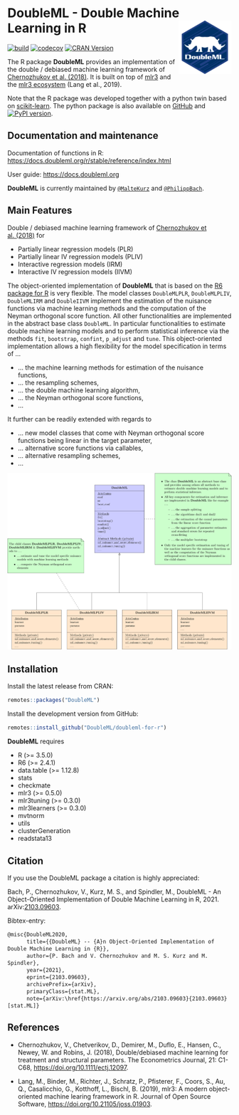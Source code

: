 
<!-- README.md is generated from README.Rmd. Please edit that file -->

# DoubleML - Double Machine Learning in R <a href="https://docs.doubleml.org"><img src="man/figures/logo.png" align="right" width = "120" /></a>

[![build](https://github.com/DoubleML/doubleml-for-r/workflows/build/badge.svg)](https://github.com/DoubleML/doubleml-for-r/actions?query=workflow%3Abuild)
[![codecov](https://codecov.io/gh/DoubleML/doubleml-for-r/branch/master/graph/badge.svg?token=C5aiyo2MVL)](https://codecov.io/gh/DoubleML/doubleml-for-r)
[![CRAN
Version](https://www.r-pkg.org/badges/version/DoubleML)](https://cran.r-project.org/package=DoubleML)

The R package **DoubleML** provides an implementation of the double /
debiased machine learning framework of [Chernozhukov et
al. (2018)](https://arxiv.org/abs/1608.00060). It is built on top of
[mlr3](https://mlr3.mlr-org.com/) and the [mlr3
ecosystem](https://github.com/mlr-org/mlr3/wiki/Extension-Packages)
(Lang et al., 2019).

Note that the R package was developed together with a python twin based
on [scikit-learn](https://scikit-learn.org/). The python package is also
available on [GitHub](https://github.com/DoubleML/doubleml-for-py) and
[![PyPI
version](https://badge.fury.io/py/DoubleML.svg)](https://badge.fury.io/py/DoubleML).

## Documentation and maintenance

Documentation of functions in R:
<https://docs.doubleml.org/r/stable/reference/index.html>

User guide: <https://docs.doubleml.org>

**DoubleML** is currently maintained by
[`@MalteKurz`](https://github.com/MalteKurz) and
[`@PhilippBach`](https://github.com/PhilippBach).

## Main Features

Double / debiased machine learning framework of [Chernozhukov et
al. (2018)](https://arxiv.org/abs/1608.00060) for

-   Partially linear regression models (PLR)
-   Partially linear IV regression models (PLIV)
-   Interactive regression models (IRM)
-   Interactive IV regression models (IIVM)

The object-oriented implementation of **DoubleML** that is based on the
[R6 package for R](https://r6.r-lib.org/) is very flexible. The model
classes `DoubleMLPLR`, `DoubleMLPLIV`, `DoubleMLIRM` and `DoubleIIVM`
implement the estimation of the nuisance functions via machine learning
methods and the computation of the Neyman orthogonal score function. All
other functionalities are implemented in the abstract base class
`DoubleML`. In particular functionalities to estimate double machine
learning models and to perform statistical inference via the methods
`fit`, `bootstrap`, `confint`, `p_adjust` and `tune`. This
object-oriented implementation allows a high flexibility for the model
specification in terms of …

-   … the machine learning methods for estimation of the nuisance
    functions,
-   … the resampling schemes,
-   … the double machine learning algorithm,
-   … the Neyman orthogonal score functions,
-   …

It further can be readily extended with regards to

-   … new model classes that come with Neyman orthogonal score functions
    being linear in the target parameter,
-   … alternative score functions via callables,
-   … alternative resampling schemes,
-   …

![OOP structure of the DoubleML package](man/figures/oop.svg?raw=true)

## Installation

Install the latest release from CRAN:

``` r
remotes::packages("DoubleML")
```

Install the development version from GitHub:

``` r
remotes::install_github("DoubleML/doubleml-for-r")
```

**DoubleML** requires

-   R (&gt;= 3.5.0)
-   R6 (&gt;= 2.4.1)
-   data.table (&gt;= 1.12.8)
-   stats
-   checkmate
-   mlr3 (&gt;= 0.5.0)
-   mlr3tuning (&gt;= 0.3.0)
-   mlr3learners (&gt;= 0.3.0)
-   mvtnorm
-   utils
-   clusterGeneration
-   readstata13

## Citation

If you use the DoubleML package a citation is highly appreciated:

Bach, P., Chernozhukov, V., Kurz, M. S., and Spindler, M., DoubleML - An
Object-Oriented Implementation of Double Machine Learning in R, 2021.
arXiv:[2103.09603](https://arxiv.org/abs/2103.09603).

Bibtex-entry:

    @misc{DoubleML2020,
          title={{DoubleML} -- {A}n Object-Oriented Implementation of Double Machine Learning in {R}}, 
          author={P. Bach and V. Chernozhukov and M. S. Kurz and M. Spindler},
          year={2021},
          eprint={2103.09603},
          archivePrefix={arXiv},
          primaryClass={stat.ML},
          note={arXiv:\href{https://arxiv.org/abs/2103.09603}{2103.09603} [stat.ML]}

## References

-   Chernozhukov, V., Chetverikov, D., Demirer, M., Duflo, E., Hansen,
    C., Newey, W. and Robins, J. (2018), Double/debiased machine
    learning for treatment and structural parameters. The Econometrics
    Journal, 21: C1-C68, <https://doi.org/10.1111/ectj.12097>.

-   Lang, M., Binder, M., Richter, J., Schratz, P., Pfisterer, F.,
    Coors, S., Au, Q., Casalicchio, G., Kotthoff, L., Bischl, B. (2019),
    mlr3: A modern object-oriented machine learing framework in R.
    Journal of Open Source Software,
    <https://doi.org/10.21105/joss.01903>.
